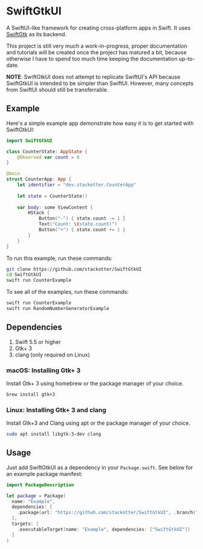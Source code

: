# SwiftGtkUI

A SwiftUI-like framework for creating cross-platform apps in Swift. It uses [SwiftGtk](https://github.com/stackotter/SwiftGtk) as its backend.

This project is still very much a work-in-progress, proper documentation and tutorials will be created once the project has matured a bit, because otherwise I have to spend too much time keeping the documentation up-to-date.

**NOTE**: SwiftGtkUI does not attempt to replicate SwiftUI's API because SwiftGtkUI is intended to be simpler than SwiftUI. However, many concepts from SwiftUI should still be transferrable.

## Example

Here's a simple example app demonstrate how easy it is to get started with SwiftGtkUI:

```swift
import SwiftGtkUI

class CounterState: AppState {
    @Observed var count = 0
}

@main
struct CounterApp: App {
    let identifier = "dev.stackotter.CounterApp"
    
    let state = CounterState()
    
    var body: some ViewContent {
        HStack {
            Button("-") { state.count -= 1 }
            Text("Count: \(state.count)")
            Button("+") { state.count += 1 }
        }
    }
}
```

To run this example, run these commands:

```sh
git clone https://github.com/stackotter/SwiftGtkUI
cd SwiftGtkUI
swift run CounterExample
```

To see all of the examples, run these commands:

```sh
swift run CounterExample
swift run RandomNumberGeneratorExample
```

## Dependencies

1. Swift 5.5 or higher
2. Gtk+ 3
3. clang (only required on Linux)

### macOS: Installing Gtk+ 3

Install Gtk+ 3 using homebrew or the package manager of your choice.

```sh
brew install gtk+3
```

### Linux: Installing Gtk+ 3 and clang

Install Gtk+3 and Clang using apt or the package manager of your choice.

```sh
sudo apt install libgtk-3-dev clang
```

## Usage

Just add SwiftGtkUI as a dependency in your `Package.swift`. See below for an example package manifest:

```swift
import PackageDescription

let package = Package(
  name: "Example",
  dependencies: [
    .package(url: "https://github.com/stackotter/SwiftGtkUI", .branch("main"))
  ],
  targets: [
    .executableTarget(name: "Example", dependencies: ["SwiftGtkUI"])
  ]
)
```

